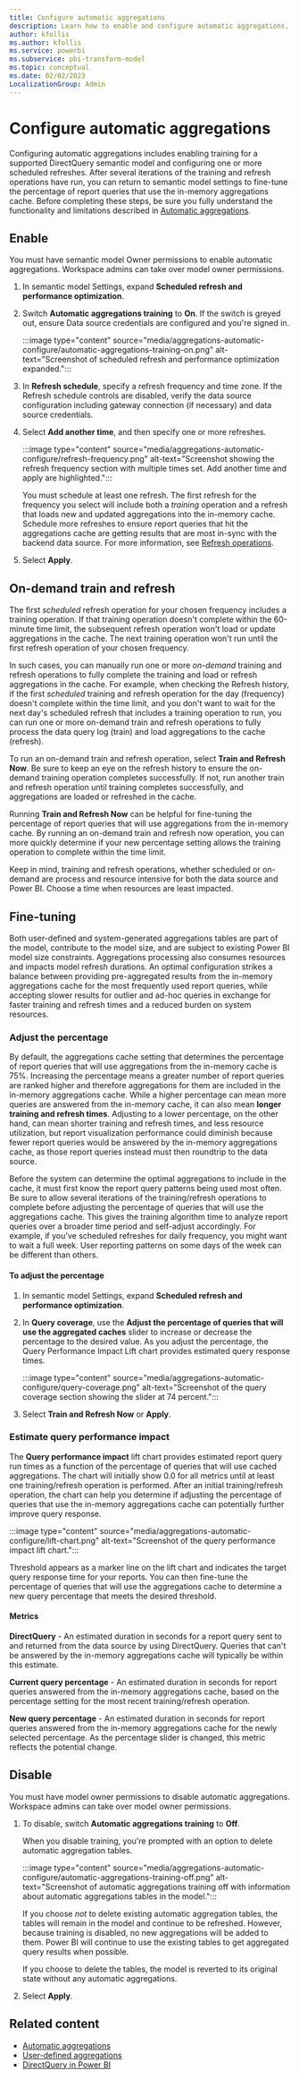 ```yaml
---
title: Configure automatic aggregations 
description: Learn how to enable and configure automatic aggregations, enable training for a supported DirectQuery semantic model and configure one or more scheduled refreshes.
author: kfollis
ms.author: kfollis
ms.service: powerbi
ms.subservice: pbi-transform-model
ms.topic: conceptual
ms.date: 02/02/2023
LocalizationGroup: Admin
---
```

# Configure automatic aggregations

Configuring automatic aggregations includes enabling training for a supported DirectQuery semantic model and configuring one or more scheduled refreshes. After several iterations of the training and refresh operations have run, you can return to semantic model settings to fine-tune the percentage of report queries that use the in-memory aggregations cache. Before completing these steps, be sure you fully understand the functionality and limitations described in [Automatic aggregations](aggregations-auto.md).

## Enable

You must have semantic model Owner permissions to enable automatic aggregations. Workspace admins can take over model owner permissions.

1. In semantic model Settings, expand **Scheduled refresh and performance optimization**.
1. Switch **Automatic aggregations training** to **On**. If the switch is greyed out, ensure Data source credentials are configured and you're signed in.

    :::image type="content" source="media/aggregations-automatic-configure/automatic-aggregations-training-on.png" alt-text="Screenshot of scheduled refresh and performance optimization expanded.":::

1. In **Refresh schedule**, specify a refresh frequency and time zone. If the Refresh schedule controls are disabled, verify the data source configuration including gateway connection (if necessary) and data source credentials.
1. Select **Add another time**, and then specify one or more refreshes.

    :::image type="content" source="media/aggregations-automatic-configure/refresh-frequency.png" alt-text="Screenshot showing the refresh frequency section with multiple times set. Add another time and apply are highlighted.":::

    You must schedule at least one refresh. The first refresh for the frequency you select will include both a *training* operation and a refresh that loads new and updated aggregations into the in-memory cache. Schedule more refreshes to ensure report queries that hit the aggregations cache are getting results that are most in-sync with the backend data source. For more information, see [Refresh operations](aggregations-auto.md#refresh-operations).

1. Select **Apply**.

## On-demand train and refresh

The first *scheduled* refresh operation for your chosen frequency includes a training operation. If that training operation doesn't complete within the 60-minute time limit, the subsequent refresh operation won't load or update aggregations in the cache. The next training operation won't run until the first refresh operation of your chosen frequency.

In such cases, you can manually run one or more *on-demand* training and refresh operations to fully complete the training and load or refresh aggregations in the cache. For example, when checking the Refresh history, if the first *scheduled* training and refresh operation for the day (frequency) doesn't complete within the time limit, and you don't want to wait for the next day's scheduled refresh that includes a training operation to run, you can run one or more on-demand train and refresh operations to fully process the data query log (train) and load aggregations to the cache (refresh).

To run an on-demand train and refresh operation, select **Train and Refresh Now**. Be sure to keep an eye on the refresh history to ensure the on-demand training operation completes successfully. If not, run another train and refresh operation until training completes successfully, and aggregations are loaded or refreshed in the cache.

Running **Train and Refresh Now** can be helpful for fine-tuning the percentage of report queries that will use aggregations from the in-memory cache. By running an on-demand train and refresh now operation, you can more quickly determine if your new percentage setting allows the training operation to complete within the time limit.

Keep in mind, training and refresh operations, whether scheduled or on-demand are process and resource intensive for both the data source and Power BI. Choose a time when resources are least impacted.

## Fine-tuning

Both user-defined and system-generated aggregations tables are part of the model, contribute to the model size, and are subject to existing Power BI model size constraints. Aggregations processing also consumes resources and impacts model refresh durations. An optimal configuration strikes a balance between providing pre-aggregated results from the in-memory aggregations cache for the most frequently used report queries, while accepting slower results for outlier and ad-hoc queries in exchange for faster training and refresh times and a reduced burden on system resources.

### Adjust the percentage

By default, the aggregations cache setting that determines the percentage of report queries that will use aggregations from the in-memory cache is 75%. Increasing the percentage means a greater number of report queries are ranked higher and therefore aggregations for them are included in the in-memory aggregations cache. While a higher percentage can mean more queries are answered from the in-memory cache, it can also mean **longer training and refresh times**. Adjusting to a lower percentage, on the other hand, can mean shorter training and refresh times, and less resource utilization, but report visualization performance could diminish because fewer report queries would be answered by the in-memory aggregations cache, as those report queries instead must then roundtrip to the data source.

Before the system can determine the optimal aggregations to include in the cache, it must first know the report query patterns being used most often. Be sure to allow several iterations of the training/refresh operations to complete before adjusting the percentage of queries that will use the aggregations cache. This gives the training algorithm time to analyze report queries over a broader time period and self-adjust accordingly. For example, if you've scheduled refreshes for daily frequency, you might want to wait a full week. User reporting patterns on some days of the week can be different than others.

#### To adjust the percentage

1. In semantic model Settings, expand **Scheduled refresh and performance optimization**.
1. In **Query coverage**, use the **Adjust the percentage of queries that will use the aggregated caches** slider to increase or decrease the percentage to the desired value. As you adjust the percentage, the Query Performance Impact Lift chart provides estimated query response times.

    :::image type="content" source="media/aggregations-automatic-configure/query-coverage.png" alt-text="Screenshot of the query coverage section showing the slider at 74 percent.":::

1. Select **Train and Refresh Now** or **Apply**.

### Estimate query performance impact

The **Query performance impact** lift chart provides estimated report query run times as a function of the percentage of queries that will use cached aggregations. The chart will initially show 0.0 for all metrics until at least one training/refresh operation is performed. After an initial training/refresh operation, the chart can help you determine if adjusting the percentage of queries that use the in-memory aggregations cache can potentially further improve query response.

:::image type="content" source="media/aggregations-automatic-configure/lift-chart.png" alt-text="Screenshot of the query performance impact lift chart.":::

Threshold appears as a marker line on the lift chart and indicates the target query response time for your reports. You can then fine-tune the percentage of queries that will use the aggregations cache to determine a new query percentage that meets the desired threshold.

#### Metrics

**DirectQuery** - An estimated duration in seconds for a report query sent to and returned from the data source by using DirectQuery. Queries that can't be answered by the in-memory aggregations cache will typically be within this estimate.

**Current query percentage** - An estimated duration in seconds for report queries answered from the in-memory aggregations cache, based on the percentage setting for the most recent training/refresh operation.

**New query percentage** - An estimated duration in seconds for report queries answered from the in-memory aggregations cache for the newly selected percentage. As the percentage slider is changed, this metric reflects the potential change.

## Disable

You must have model owner permissions to disable automatic aggregations. Workspace admins can take over model owner permissions.

1. To disable, switch **Automatic aggregations training** to **Off**.

    When you disable training, you're prompted with an option to delete automatic aggregation tables.

    :::image type="content" source="media/aggregations-automatic-configure/automatic-aggregations-training-off.png" alt-text="Screenshot of automatic aggregations training off with information about automatic aggregations tables in the model.":::

    If you choose *not* to delete existing automatic aggregation tables, the tables will remain in the model and continue to be refreshed. However, because training is disabled, no new aggregations will be added to them. Power BI will continue to use the existing tables to get aggregated query results when possible.

    If you choose to delete the tables, the model is reverted to its original state without any automatic aggregations.

1. Select **Apply**.

## Related content

* [Automatic aggregations](aggregations-auto.md)  
* [User-defined aggregations](../transform-model/aggregations-advanced.md)  
* [DirectQuery in Power BI](../connect-data/desktop-directquery-about.md)  
